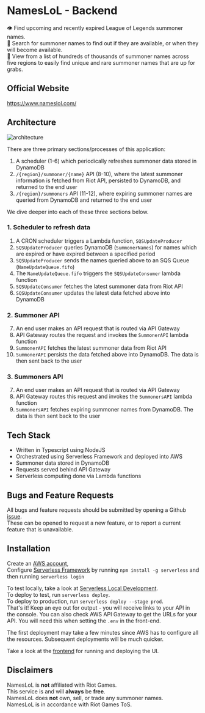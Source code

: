 # NamesLoL - Backend

👁️ Find upcoming and recently expired League of Legends summoner names.  
🔎 Search for summoner names to find out if they are available, or when they will become available.  
📒 View from a list of hundreds of thousands of summoner names across five regions to easily find unique and rare summoner names that are up for grabs.

## Official Website

https://www.nameslol.com/

## Architecture

![architecture](https://i.imgur.com/KK3qnE1.png)

There are three primary sections/processes of this application:

1. A scheduler (1-6) which periodically refreshes summoner data stored in DynamoDB
2. `/{region}/summoner/{name}` API (8-10), where the latest summoner information is fetched from Riot API, persisted to DynamoDB, and returned to the end user
3. `/{region}/summoners` API (11-12), where expiring summoner names are queried from DynamoDB and returned to the end user

We dive deeper into each of these three sections below.

### 1. Scheduler to refresh data

1. A CRON scheduler triggers a Lambda function, `SQSUpdateProducer`
2. `SQSUpdateProducer` queries DynamoDB (`SummonerNames`) for names which are expired or have expired between a specified period
3. `SQSUpdateProducer` sends the names queried above to an SQS Queue (`NameUpdateQueue.fifo`)
4. The `NameUpdateQueue.fifo` triggers the `SQSUpdateConsumer` lambda function
5. `SQSUpdateConsumer` fetches the latest summoner data from Riot API
6. `SQSUpdateConsumer` updates the latest data fetched above into DynamoDB

### 2. Summoner API

7. An end user makes an API request that is routed via API Gateway
8. API Gateway routes the request and invokes the `SummonerAPI` lambda function
9. `SummonerAPI` fetches the latest summoner data from Riot API
10. `SummonerAPI` persists the data fetched above into DynamoDB. The data is then sent back to the user

### 3. Summoners API

7. An end user makes an API request that is routed via API Gateway
8. API Gateway routes this request and invokes the `SummonersAPI` lambda function
9. `SummonersAPI` fetches expiring summoner names from DynamoDB. The data is then sent back to the user

## Tech Stack

- Written in Typescript using NodeJS
- Orchestrated using Serverless Framework and deployed into AWS
- Summoner data stored in DynamoDB
- Requests served behind API Gateway
- Serverless computing done via Lambda functions

## Bugs and Feature Requests

All bugs and feature requests should be submitted by opening a Github [issue](https://github.com/bricefrisco/NamesLoL/issues).  
These can be opened to request a new feature, or to report a current feature that is unavailable.

## Installation

Create an [AWS account](https://aws.amazon.com/account/sign-up),  
Configure [Serverless Framework](https://serverless.com/framework/docs/getting-started) by running `npm install -g serverless` and then running `serverless login`

To test locally, take a look at [Serverless Local Development](https://www.serverless.com/blog/serverless-local-development).  
To deploy to test, run `serverless deploy`.  
To deploy to production, run `serverless deploy --stage prod`.  
That's it! Keep an eye out for output - you will receive links to your API in the console. You can also check AWS API Gateway to get the URLs for your API. You will need this when setting the `.env` in the front-end.

The first deployment may take a few minutes since AWS has to configure all the resources. Subsequent deployments will be much quicker.

Take a look at the [frontend](https://github.com/bricefrisco/NamesLoL-Frontend) for running and deploying the UI.

## Disclaimers

NamesLoL is **not** affiliated with Riot Games.  
This service is and will **always** be **free**.  
NamesLoL does **not** own, sell, or trade any summoner names.  
NamesLoL is in accordance with Riot Games ToS.
